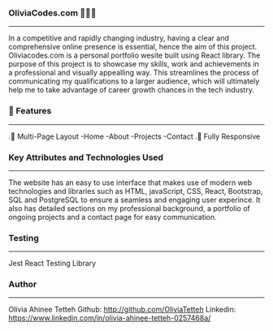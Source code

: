 ### OliviaCodes.com 👩🏽‍🚀
---
In a competitive and rapidly changing industry, having a clear and comprehensive online presence is essential, hence the aim of this project. Oliviacodes.com is a personal portfolio wesite built using React library. The purpose of this project is to showcase my skills, work and achievements in a professional and visually appealling way. This streamlines the process of communicating my qualifications to a larger audience, which will ultimately help me to take advantage of career growth chances in the tech industry.

### 📙 Features
---
.📖 Multi-Page Layout
 -Home
 -About
 -Projects
 -Contact
.📱 Fully Responsive

### Key Attributes and Technologies Used
---
The website has an easy to use interface that makes use of modern web technologies and libraries such as HTML, javaScript, CSS, React, Bootstrap, SQL and PostgreSQL to ensure a seamless and engaging user experince.
It also has detailed sections on my professional background, a portfolio of ongoing projects and a contact page for easy communication.

### Testing
---
Jest React Testing Library

### Author
---
Olivia Ahinee Tetteh Github: http://github.com/OliviaTetteh Linkedin: https://www.linkedin.com/in/olivia-ahinee-tetteh-0257468a/
